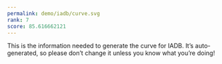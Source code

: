 ```yaml
---
permalink: demo/iadb/curve.svg
rank: 7
score: 85.616662121
---
```


This is the information needed to generate the curve for IADB. It’s
auto-generated, so please don’t change it unless you know what you’re
doing!
